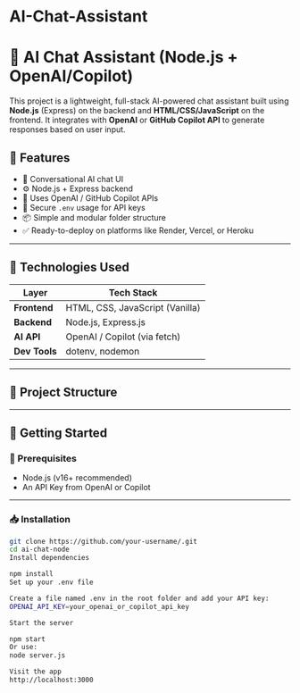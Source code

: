 # AI-Chat-Assistant

# 🤖 AI Chat Assistant (Node.js + OpenAI/Copilot)

This project is a lightweight, full-stack AI-powered chat assistant built using **Node.js** (Express) on the backend and **HTML/CSS/JavaScript** on the frontend. It integrates with **OpenAI** or **GitHub Copilot API** to generate responses based on user input.


## 🌟 Features

- 💬 Conversational AI chat UI
- ⚙️ Node.js + Express backend
- 🧠 Uses OpenAI / GitHub Copilot APIs
- 🔐 Secure `.env` usage for API keys
- 📦 Simple and modular folder structure
- ✅ Ready-to-deploy on platforms like Render, Vercel, or Heroku

---

## 🧩 Technologies Used

| Layer        | Tech Stack                      |
|--------------|----------------------------------|
| **Frontend** | HTML, CSS, JavaScript (Vanilla) |
| **Backend**  | Node.js, Express.js             |
| **AI API**   | OpenAI / Copilot (via fetch)    |
| **Dev Tools**| dotenv, nodemon                 |

---

## 📁 Project Structure


---

## 🚀 Getting Started

### 🔧 Prerequisites

- Node.js (v16+ recommended)
- An API Key from OpenAI or Copilot

---

### 📥 Installation

```bash
git clone https://github.com/your-username/.git
cd ai-chat-node
Install dependencies

npm install
Set up your .env file

Create a file named .env in the root folder and add your API key:
OPENAI_API_KEY=your_openai_or_copilot_api_key

Start the server

npm start
Or use:
node server.js

Visit the app
http://localhost:3000
